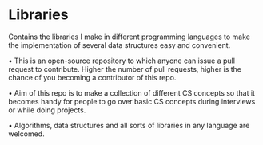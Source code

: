 # Libraries
Contains the libraries I make in different programming languages to make the implementation of several data structures easy and convenient.

• This is an open-source repository to which anyone can issue a pull request to contribute. Higher the number of pull requests, higher is the chance of you becoming a contributor of this repo.

• Aim of this repo is to make a collection of different CS concepts so that it becomes handy for people to go over basic CS concepts during interviews or while doing projects. 

• Algorithms, data structures and all sorts of libraries in any language are welcomed.

